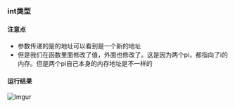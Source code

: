 ### int类型

#### 注意点
 - 参数传递的是的地址可以看到是一个新的地址
 - 但是我们在函数里面修改了值，外面也修改了。这是因为两个pi，都指向了i的内存。但是两个pi自己本身的内存地址是不一样的

#### 运行结果
![Imgur](https://i.imgur.com/ghrfRFX.png)